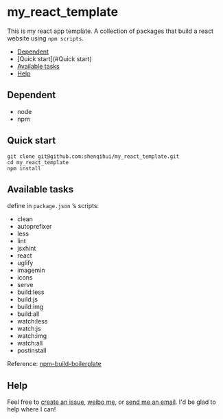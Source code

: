 # my_react_template

This is my react app template.
A collection of packages that build a react website using `npm scripts`.

* [Dependent](#Dependent)
* [Quick start](#Quick start)
* [Available tasks](#available-tasks)
* [Help](#Help)

## Dependent

* node
* npm

## Quick start

```shell
git clone git@github.com:shenqihui/my_react_template.git
cd my_react_template
npm install
```


## Available tasks

define in `package.json` ’s scripts:

* clean
* autoprefixer
* less
* lint
* jsxhint
* react
* uglify
* imagemin
* icons
* serve
* build:less
* build:js
* build:img
* build:all
* watch:less
* watch:js
* watch:img
* watch:all
* postinstall

Reference: [npm-build-boilerplate](https://github.com/shenqihui/npm-build-boilerplate)


## Help
Feel free to [create an issue](https://github.com/shenqihui/my_react_template), [weibo me](http://weibo.com/1896403155/profile), or [send me an email](mailto:shenqihui0920@gmail.com).
I'd be glad to help where I can!
